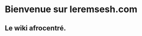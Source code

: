 <!-- TITLE: Leremsesh -->
<!-- SUBTITLE: Page d'acceuil -->


# Bienvenue sur leremsesh.com
## Le wiki afrocentré.